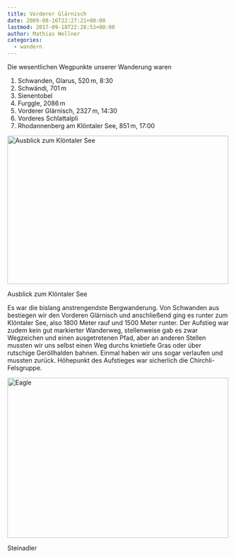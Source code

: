 ```yaml
---
title: Vorderer Glärnisch
date: 2009-08-16T22:27:21+00:00
lastmod: 2017-09-18T22:28:53+00:00
author: Mathias Wellner
categories:
  - wandern
---
```

Die wesentlichen Wegpunkte unserer Wanderung waren

  1. Schwanden, Glarus, 520&thinsp;m, 8:30
  2. Schwändi, 701&thinsp;m
  3. Sienentobel
  4. Furggle, 2086&thinsp;m
  5. Vorderer Glärnisch, 2327&thinsp;m, 14:30
  6. Vorderes Schlattalpli
  7. Rhodannenberg am Klöntaler See, 851&thinsp;m, 17:00

<div style="width: 510px" class="wp-caption aligncenter">
  <a href="http://www.flickr.com/photos/mwellner/3833280966/" title="Ausblick zum Klöntaler See by wellnair, on Flickr"><img src="http://farm4.static.flickr.com/3528/3833280966_814832f53a.jpg" width="500" height="335" alt="Ausblick zum Klöntaler See" /></a>
  
  <p class="wp-caption-text">
    Ausblick zum Klöntaler See<br />
  </p>
</div>

Es war die bislang anstrengendste Bergwanderung. Von Schwanden aus bestiegen wir den Vorderen Glärnisch und anschließend ging es runter zum Klöntaler See, also 1800 Meter rauf und 1500 Meter runter. Der Aufstieg war zudem kein gut markierter Wanderweg, stellenweise gab es zwar Wegzeichen und einen ausgetretenen Pfad, aber an anderen Stellen mussten wir uns selbst einen Weg durchs knietiefe Gras oder über rutschige Geröllhalden bahnen. Einmal haben wir uns sogar verlaufen und mussten zurück. Höhepunkt des Aufstieges war sicherlich die Chirchli-Felsgruppe.

<div style="width: 510px" class="wp-caption aligncenter">
  <a href="http://www.flickr.com/photos/mwellner/3832486879/"><img alt="Eagle" src="http://farm4.static.flickr.com/3582/3832486879_e12c73a5bc.jpg" title="Eagle" width="500" height="362" /></a>
  
  <p class="wp-caption-text">
    Steinadler<br />
  </p>
</div>